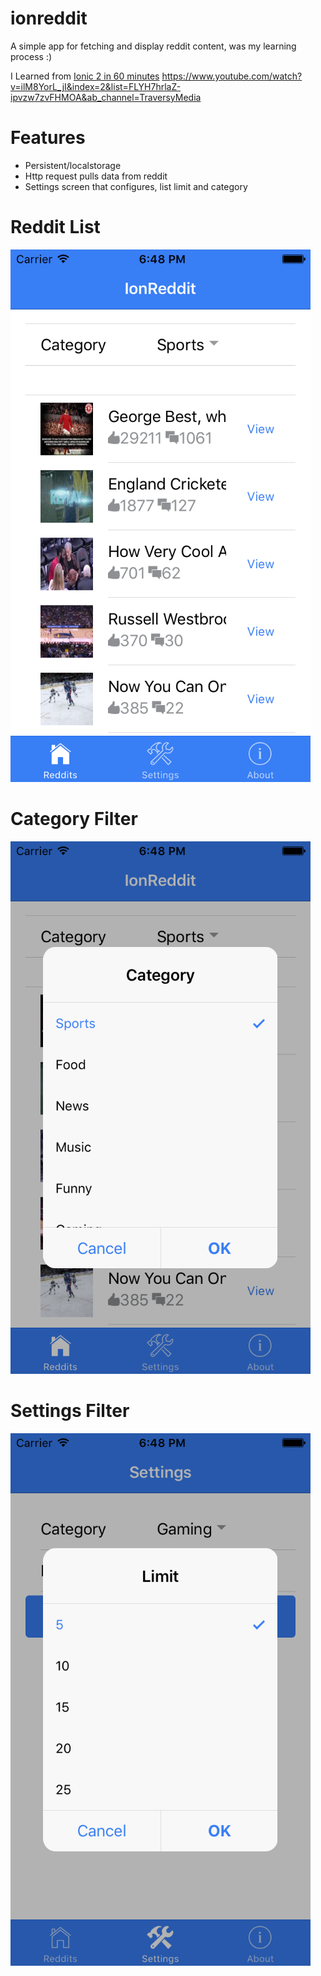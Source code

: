 # ionreddit
 A simple app for fetching and display  reddit content, was my learning process :)

I Learned from  [Ionic 2 in 60 minutes](https://www.youtube.com/watch?v=ilM8YorL_jI&index=2&list=FLYH7hrlaZ-ipvzw7zvFHMOA&ab_channel=TraversyMedia)  https://www.youtube.com/watch?v=ilM8YorL_jI&index=2&list=FLYH7hrlaZ-ipvzw7zvFHMOA&ab_channel=TraversyMedia 

 # Features

- Persistent/localstorage
- Http request pulls data from reddit
- Settings screen that configures, list limit and category

 # Reddit List
![](https://github.com/nuno/ionreddit/blob/master/redditList.png)

 # Category Filter
![](https://github.com/nuno/ionreddit/blob/master/categoryFilter.png)

 # Settings Filter
![](https://github.com/nuno/ionreddit/blob/master/settings.png)
